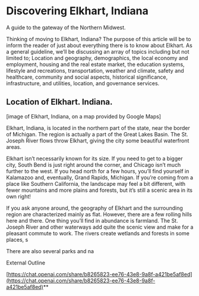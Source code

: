 
# Discovering Elkhart, Indiana
A guide to the gateway of the Northern Midwest.

Thinking of moving to Elkhart, Indiana? The purpose of this article will be to inform the reader of just about everything there is to know about Elkhart. As a general guideline, we’ll be discussing an array of topics including but not limited to; Location and geography, demographics, the local economy and employment, housing and the real estate market, the education systems, lifestyle and recreations, transportation, weather and climate, safety and healthcare, community and social aspects, historical significance, infrastructure, and utilities, location, and governance services.

## Location of Elkhart. Indiana.

[image of Elkhart, Indiana, on a map provided by Google Maps]

Elkhart, Indiana, is located in the northern part of the state, near the border of Michigan. The region is actually a part of the Great Lakes Basin. The St. Joseph River flows throw Elkhart, giving the city some beautiful waterfront areas.

Elkhart isn’t necessarily known for its size. If you need to get to a bigger city, South Bend is just right around the corner, and Chicago isn’t much further to the west. If you head north for a few hours, you’ll find yourself in Kalamazoo and, eventually, Grand Rapids, Michigan. If you’re coming from a place like Southern California, the landscape may feel a bit different, with fewer mountains and more plains and forests, but it’s still a scenic area in its own right!

If you ask anyone around, the geography of Elkhart and the surrounding region are characterized mainly as flat. However, there are a few rolling hills here and there. One thing you’ll find in abundance is farmland. The St. Joseph River and other waterways add quite the scenic view and make for a pleasant commute to work. The rivers create wetlands and forests in some places, s

There are also several parks and na

External Outline

[https://chat.openai.com/share/b8265823-ee76-43e8-9a8f-a421be5af8ed](https://chat.openai.com/share/b8265823-ee76-43e8-9a8f-a421be5af8ed)**